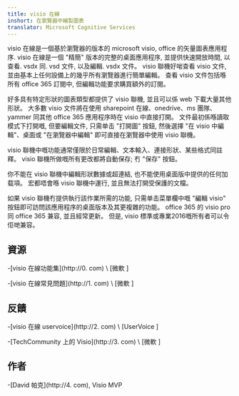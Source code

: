 ```yaml
---
title: visio 在線
inshort: 在瀏覽器中繪製圖表
translator: Microsoft Cognitive Services
---
```



visio 在線是一個基於瀏覽器的版本的 microsoft visio, office 的矢量圖表應用程序. visio 在線是一個 "精簡" 版本的完整的桌面應用程序, 並提供快速開放時間, 以查看. vsdx 同. vsd 文件, 以及編輯. vsdx 文件。 visio 聯機好啱查看 visio 文件, 並由基本上任何設備上的幾乎所有瀏覽器進行簡單編輯。 查看 visio 文件包括喺所有 office 365 訂閱中, 但編輯功能要求購買額外的訂閱。

好多具有特定形狀的圖表類型都提供了 visio 聯機, 並且可以係 web 下載大量其他形狀。 大多數 visio 文件將在使用 sharepoint 在線、onedrive、ms 團隊、yammer 同其他 office 365 應用程序時在 visio 中直接打開。 文件最初係喺讀取模式下打開嘅, 但要編輯文件, 只需单击 "打開圖" 按鈕, 然後選擇 "在 visio 中編輯"、桌面或 "在瀏覽器中編輯" 即可直接在瀏覽器中使用 visio 聯機。

visio 聯機中嘅功能通常僅限於日常編輯、文本輸入、連接形狀、某些格式同註釋。 visio 聯機所做嘅所有更改都將自動保存; 冇 "保存" 按鈕。

你不能在 visio 聯機中編輯形狀數據或超連結, 也不能使用桌面版中提供的任何加载項。 宏都唔會喺 visio 聯機中運行, 並且無法打開受保護的文檔。

如果 visio 聯機冇提供執行該作業所需的功能, 只需单击菜單欄中嘅 "編輯 visio" 按鈕即可訪問該應用程序的桌面版本及其更複雜的功能。 office 365 的 visio pro 同 office 365 兼容, 並且經常更新。 但是, visio 標準或專業2016嘅所有者可以令佢哋兼容。

資源
---------

-[visio 在線功能集](http://0. com)
    \ [微軟 \]

-[visio 在線常見問題](http://1. com)
    \ [微軟 \]

反饋
---------

-[visio 在線 uservoice](http://2. com)
    \ [UserVoice \]

-[TechCommunity 上的 Visio](http://3. com)
    \ [微軟 \]

作者
---------

-[David 帕克](http://4. com), Visio MVP


